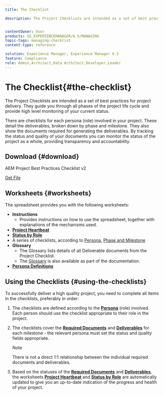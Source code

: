 ```yaml
---
title: The Checklist

description: The Project Checklists are intended as a set of best practices for project delivery. They guide you through all phases of the project life cycle and provide high level monitoring of your current status.


contentOwner: User
products: SG_EXPERIENCEMANAGER/6.5/MANAGING
topic-tags: managing-checklist
content-type: reference

solution: Experience Manager, Experience Manager 6.5
feature: Compliance
role: Admin,Architect,Data Architect,Developer,Leader
---
```

# The Checklist{#the-checklist}

The Project Checklists are intended as a set of best practices for project delivery. They guide you through all phases of the project life cycle and provide high level monitoring of your current status.

There are checklists for each persona (role) involved in your project. These detail the deliverables, broken down by phase and milestone. They also show the documents required for generating the deliverables. By tracking the status and quality of your documents you can monitor the status of the project as a whole, providing transparency and accountability.

## Download {#download}

AEM Project Best Practices Checklist v2

[Get File](assets/aem_project_bp_checklistv2-65.xlsx)

## Worksheets {#worksheets}

The spreadsheet provides you with the following worksheets:

* **Instructions**
    * Provides instructions on how to use the spreadsheet, together with explanations of the mechanisms used.
* **[Project Heartbeat](/help/managing/best-practices.md#project-heartbeat-dashboard)**
* **[Status by Role](/help/managing/best-practices.md#status-by-role)**
* A series of checklists, according to [Persona](/help/managing/best-practices.md#persona), [Phase and Milestone](/help/managing/best-practices.md#phases-and-milestones)
* **Glossary**
    * The Glossary lists details of all Deliverable documents from the Project Checklist.
    * The [Glossary](/help/managing/best-practices-glossary.md) is also available as part of the documentation.
* **[Persona Definitions](/help/managing/best-practices.md#persona)**

## Using the Checklists {#using-the-checklists}

To successfully deliver a high quality project, you need to complete all items in the checklists, preferably in order:

1. The checklists are defined according to the **[Persona](/help/managing/best-practices.md#persona)** (role) involved. Each person should use the checklist appropriate to their role in the project.
1. The checklists cover the **[Required Documents](/help/managing/best-practices.md#required-documents)** and **[Deliverables](/help/managing/best-practices.md#deliverables)** for each milestone - the relevant persona must set the status and quality fields appropriate.

   >[!NOTE]
   >
   >There is not a direct 1:1 relationship between the individual required documents and deliverables.

1. Based on the statuses of the **[Required Documents](/help/managing/best-practices.md#required-documents)** and **[Deliverables](/help/managing/best-practices.md#deliverables)**, the worksheets **[Project Heartbeat](/help/managing/best-practices.md#project-heartbeat-dashboard)** and **[Status by Role](/help/managing/best-practices.md#status-by-role)** are automatically updated to give you an up-to-date indication of the progress and health of your project.
